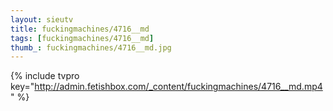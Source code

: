 ```yaml
--- 
layout: sieutv
title: fuckingmachines/4716__md
tags: [fuckingmachines/4716__md]
thumb_: fuckingmachines/4716__md.jpg
---
```

{% include tvpro key="http://admin.fetishbox.com/_content/fuckingmachines/4716__md.mp4" %} 
